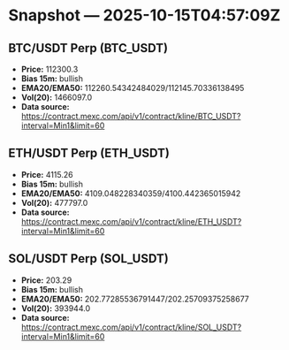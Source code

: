 # Snapshot — 2025-10-15T04:57:09Z

## BTC/USDT Perp (BTC_USDT)
- **Price:** 112300.3
- **Bias 15m:** bullish
- **EMA20/EMA50:** 112260.54342484029/112145.70336138495
- **Vol(20):** 1466097.0
- **Data source:** https://contract.mexc.com/api/v1/contract/kline/BTC_USDT?interval=Min1&limit=60

## ETH/USDT Perp (ETH_USDT)
- **Price:** 4115.26
- **Bias 15m:** bullish
- **EMA20/EMA50:** 4109.048228340359/4100.442365015942
- **Vol(20):** 477797.0
- **Data source:** https://contract.mexc.com/api/v1/contract/kline/ETH_USDT?interval=Min1&limit=60

## SOL/USDT Perp (SOL_USDT)
- **Price:** 203.29
- **Bias 15m:** bullish
- **EMA20/EMA50:** 202.77285536791447/202.25709375258677
- **Vol(20):** 393944.0
- **Data source:** https://contract.mexc.com/api/v1/contract/kline/SOL_USDT?interval=Min1&limit=60
